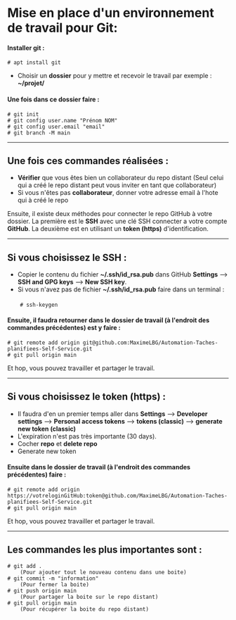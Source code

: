 # Mise en place d'un environnement de travail pour Git:

#### Installer git : 
    # apt install git
- Choisir un **dossier** pour y mettre et recevoir le travail par exemple : **~/projet/**
#### Une fois dans ce **dossier** faire : 
	# git init
	# git config user.name "Prénom NOM"
	# git config user.email "email"
	# git branch -M main
---
## Une fois ces commandes réalisées :  
- **Vérifier** que vous êtes bien un collaborateur du repo distant
	(Seul celui qui a créé le repo distant peut vous inviter en tant que collaborateur)
- Si vous n'êtes pas **collaborateur**, donner votre adresse email à l'hote qui à créé le repo 

Ensuite, il existe deux méthodes pour connecter le repo GitHub à votre dossier.
La première est le **SSH** avec une clé SSH connecter a votre compte **GitHub**. La deuxième 
est en utilisant un **token (https)** d'identification. 

---

## Si vous choisissez le **SSH** :
- Copier le contenu du fichier **~/.ssh/id_rsa.pub** dans GitHub
		**Settings** --> **SSH and GPG keys** --> **New SSH key**.
- Si vous n'avez pas de fichier **~/.ssh/id_rsa.pub** faire dans un terminal :
####
		# ssh-keygen

#### Ensuite, il faudra retourner dans le **dossier** de travail (à l'endroit des commandes précédentes) est y faire :
	# git remote add origin git@github.com:MaximeLBG/Automation-Taches-planifiees-Self-Service.git
	# git pull origin main
Et hop, vous pouvez travailler et partager le travail. 

---

 ## Si vous choisissez le **token (https)** :
- Il faudra d'en un premier temps aller dans **Settings** --> **Developer settings** --> **Personal access tokens** --> **tokens (classic)** --> **generate new token (classic)**
- L'expiration n'est pas très importante (30 days).
- Cocher **repo** et **delete repo**
- Generate new token

#### Ensuite dans le **dossier** de travail (à l'endroit des commandes précédentes) faire :
	# git remote add origin https://votreloginGitHub:token@github.com/MaximeLBG/Automation-Taches-planifiees-Self-Service.git
	# git pull origin main

Et hop, vous pouvez travailler et partager le travail.

---

## Les commandes les plus **importantes** sont :
    # git add . 
        (Pour ajouter tout le nouveau contenu dans une boite)
    # git commit -m "information" 
        (Pour fermer la boite)
    # git push origin main 
        (Pour partager la boite sur le repo distant)
    # git pull origin main 
        (Pour récupérer la boite du repo distant)
